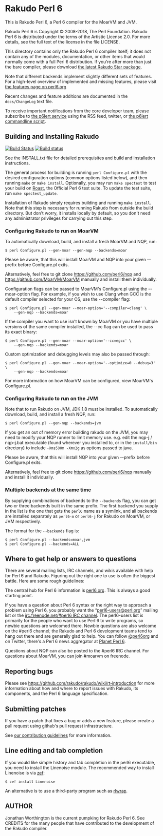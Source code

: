 # Rakudo Perl 6

This is Rakudo Perl 6, a Perl 6 compiler for the MoarVM and JVM.

Rakudo Perl 6 is Copyright © 2008-2018, The Perl Foundation. Rakudo Perl 6
is distributed under the terms of the Artistic License 2.0. For more
details, see the full text of the license in the file LICENSE.

This directory contains only the Rakudo Perl 6 compiler itself; it
does not contain any of the modules, documentation, or other items
that would normally come with a full Perl 6 distribution.  If you're
after more than just the bare compiler, please download [the latest
Rakudo Star package](http://rakudo.org/downloads/star).

Note that different backends implement slightly different sets of
features. For a high-level overview of implemented and missing features,
please visit [the features page on perl6.org](http://perl6.org/compilers/features).

Recent changes and feature additions are documented in the `docs/ChangeLog`
text file.

To receive important notifications from the core developer team, please
subscribe to [the p6lert service](https://alerts.perl6.org) using the RSS feed,
twitter, or [the p6lert commandline script](https://github.com/zoffixznet/perl6-p6lert).

## Building and Installing Rakudo

[![Build Status](https://travis-ci.org/rakudo/rakudo.svg?branch=master)](https://travis-ci.org/rakudo/rakudo) [![Build status](https://ci.appveyor.com/api/projects/status/github/rakudo/rakudo?svg=true)](https://ci.appveyor.com/project/rakudo/rakudo/branch/master)

See the INSTALL.txt file for detailed prerequisites and build and
installation instructions.

The general process for building is running `perl Configure.pl` with
the desired configuration options (common options listed below), and
then running `make` or `make install`. Optionally, you may run
`make spectest` to test your build on [Roast](http://github.com/perl6/roast),
the Official Perl 6 test suite. To update the test suite, run
`make spectest_update`.

Installation of Rakudo simply requires building and running `make install`.
Note that this step is necessary for running Rakudo from outside the build
directory. But don't worry, it installs locally by default, so you don't need
any administrator privileges for carrying out this step.

### Configuring Rakudo to run on MoarVM

To automatically download, build, and install a fresh MoarVM and NQP, run:

    $ perl Configure.pl --gen-moar --gen-nqp --backends=moar

Please be aware, that this will install MoarVM and NQP into your given
--prefix before Configure.pl exits.

Alternatively, feel free to git clone https://github.com/perl6/nqp and
https://github.com/MoarVM/MoarVM manually and install them individually.

Configuration flags can be passed to MoarVM's Configure.pl using the
--moar-option flag. For example, if you wish to use Clang when GCC is the
default compiler selected for your OS, use the --compiler flag:

    $ perl Configure.pl --gen-moar --moar-option='--compiler=clang' \
        --gen-nqp --backends=moar

If the compiler you want to use isn't known by MoarVM or you have multiple
versions of the same compiler installed, the --cc flag can be used to pass its
exact binary:

    $ perl Configure.pl --gen-moar --moar-option='--cc=egcc' \
        --gen-nqp --backends=moar

Custom optimization and debugging levels may also be passed through:

    $ perl Configure.pl --gen-moar --moar-option='--optimize=0 --debug=3' \
        --gen-nqp --backends=moar

For more information on how MoarVM can be configured, view MoarVM's
Configure.pl.

### Configuring Rakudo to run on the JVM

Note that to run Rakudo on JVM, JDK 1.8 must be installed. To automatically
download, build, and install a fresh NQP, run:

    $ perl Configure.pl --gen-nqp --backends=jvm

If you get an out of memory error building rakudo on the JVM, you may
need to modify your NQP runner to limit memory use. e.g. edit the
nqp-j / nqp-j.bat executable (found wherever you installed to, or in the
`install/bin` directory) to include `-Xms500m -Xmx2g` as options passed to java.

Please be aware, that this will install NQP into your given --prefix
before Configure.pl exits.

Alternatively, feel free to git clone https://github.com/perl6/nqp manually
and install it individually.

### Multiple backends at the same time

By supplying combinations of backends to the `--backends` flag, you
can get two or three backends built in the same prefix. The first
backend you supply in the list is the one that gets the `perl6` name
as a symlink, and all backends are installed separately as
`perl6-m` or `perl6-j` for Rakudo on
MoarVM, or JVM respectively.

The format for the `--backends` flag is:

    $ perl Configure.pl --backends=moar,jvm
    $ perl Configure.pl --backends=ALL

## Where to get help or answers to questions

There are several mailing lists, IRC channels, and wikis available with
help for Perl 6 and Rakudo. Figuring out the right one to use
is often the biggest battle. Here are some rough guidelines:

The central hub for Perl 6 information is [perl6.org](http://perl6.org/).
This is always a good starting point.

If you have a question about Perl 6 syntax or the right way to approach
a problem using Perl 6, you probably want the “perl6-users@perl.org”
mailing list or the [irc.freenode.net/#perl6 IRC
channel](https://webchat.freenode.net/?channels=#perl6). The perl6-users
list is primarily for the people who want to use Perl 6 to write
programs, so newbie questions are welcomed there.  Newbie questions
are also welcome on the #perl6 channel; the Rakudo and Perl 6
development teams tend to hang out there and are generally glad
to help.  You can follow [@perl6org](https://twitter.com/perl6org)
and on Twitter, there's a Perl 6 news aggregator at
[Planet Perl 6](http://pl6anet.org/).

Questions about NQP can also be posted to the #perl6 IRC channel.
For questions about MoarVM, you can join #moarvm on freenode.

## Reporting bugs

Please see https://github.com/rakudo/rakudo/wiki/rt-introduction
for more information about how and where to report issues with
Rakudo, its components, and the Perl 6 language specification.

## Submitting patches

If you have a patch that fixes a bug or adds a new feature, please
create a pull request using github's pull request infrastructure.

See [our contribution guidelines](https://github.com/rakudo/rakudo/blob/master/CONTRIBUTING.md) for more information.

## Line editing and tab completion

If you would like simple history and tab completion in the perl6 executable,
you need to install the Linenoise module.  The recommended way to install
Linenoise is via [zef](https://github.com/ugexe/zef):

    $ zef install Linenoise

An alternative is to use a third-party program such as [rlwrap](http://utopia.knoware.nl/~hlub/uck/rlwrap/#rlwrap).

## AUTHOR

Jonathan Worthington is the current pumpking for Rakudo Perl 6.
See CREDITS for the many people that have contributed
to the development of the Rakudo compiler.
